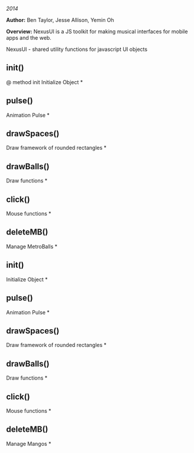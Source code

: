 *2014*

**Author:** Ben Taylor, Jesse Allison, Yemin Oh

**Overview:** NexusUI is a JS toolkit for making musical interfaces for mobile apps and the web.

NexusUI - shared utility functions for javascript UI objects


init()
------
@ method init
Initialize Object *

pulse()
-------
Animation Pulse *

drawSpaces()
------------
Draw framework of rounded rectangles *

drawBalls()
-----------
Draw functions *

click()
-------
Mouse functions *

deleteMB()
----------
Manage MetroBalls *

init()
------
Initialize Object *

pulse()
-------
Animation Pulse *

drawSpaces()
------------
Draw framework of rounded rectangles *

drawBalls()
-----------
Draw functions *

click()
-------
Mouse functions *

deleteMB()
----------
Manage Mangos *

